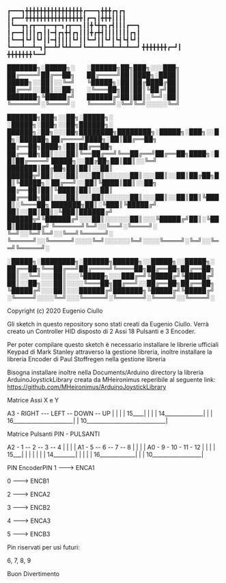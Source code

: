 ┏━━━┓╋╋╋╋╋╋╋╋╋╋╋╋╋╋╋╋┏━━━┓╋╋╋┏┓┏┓
┃┏━━┛╋╋╋╋╋╋╋╋╋╋╋╋╋╋╋╋┃┏━┓┃╋╋╋┃┃┃┃
┃┗━━┳┓┏┳━━┳━━┳━┓┏┳━━┓┃┃╋┗╋┳┓┏┫┃┃┃┏━━┓
┃┏━━┫┃┃┃┏┓┃┃━┫┏┓╋┫┏┓┃┃┃╋┏╋┫┃┃┃┃┃┃┃┏┓┃
┃┗━━┫┗┛┃┗┛┃┃━┫┃┃┃┃┗┛┃┃┗━┛┃┃┗┛┃┗┫┗┫┗┛┃
┗━━━┻━━┻━┓┣━━┻┛┗┻┻━━┛┗━━━┻┻━━┻━┻━┻━━┛
╋╋╋╋╋╋╋┏━┛┃
╋╋╋╋╋╋╋┗━━┛




███████╗░█████╗░  ░██████╗██╗███╗░░░███╗
██╔════╝██╔══██╗  ██╔════╝██║████╗░████║
█████╗░░██║░░╚═╝  ╚█████╗░██║██╔████╔██║
██╔══╝░░██║░░██╗  ░╚═══██╗██║██║╚██╔╝██║
███████╗╚█████╔╝  ██████╔╝██║██║░╚═╝░██║
╚══════╝░╚════╝░  ╚═════╝░╚═╝╚═╝░░░░░╚═╝

███████╗███╗░░██╗░█████╗░  ░█████╗░███╗░░██╗██████╗░  ██████╗░██╗░░░██╗████████╗████████╗░█████╗░███╗░░██╗░██████╗
██╔════╝████╗░██║██╔══██╗  ██╔══██╗████╗░██║██╔══██╗  ██╔══██╗██║░░░██║╚══██╔══╝╚══██╔══╝██╔══██╗████╗░██║██╔════╝
█████╗░░██╔██╗██║██║░░╚═╝  ███████║██╔██╗██║██║░░██║  ██████╦╝██║░░░██║░░░██║░░░░░░██║░░░██║░░██║██╔██╗██║╚█████╗░
██╔══╝░░██║╚████║██║░░██╗  ██╔══██║██║╚████║██║░░██║  ██╔══██╗██║░░░██║░░░██║░░░░░░██║░░░██║░░██║██║╚████║░╚═══██╗
███████╗██║░╚███║╚█████╔╝  ██║░░██║██║░╚███║██████╔╝  ██████╦╝╚██████╔╝░░░██║░░░░░░██║░░░╚█████╔╝██║░╚███║██████╔╝
╚══════╝╚═╝░░╚══╝░╚════╝░  ╚═╝░░╚═╝╚═╝░░╚══╝╚═════╝░  ╚═════╝░░╚═════╝░░░░╚═╝░░░░░░╚═╝░░░░╚════╝░╚═╝░░╚══╝╚═════╝░



░█████╗░████████╗░██████╗██████╗░░█████╗░░█████╗░
██╔══██╗╚══██╔══╝██╔════╝╚════██╗██╔══██╗██╔══██╗
██║░░╚═╝░░░██║░░░╚█████╗░░░███╔═╝╚█████╔╝╚█████╔╝
██║░░██╗░░░██║░░░░╚═══██╗██╔══╝░░██╔══██╗██╔══██╗
╚█████╔╝░░░██║░░░██████╔╝███████╗╚█████╔╝╚█████╔╝
░╚════╝░░░░╚═╝░░░╚═════╝░╚══════╝░╚════╝░░╚════╝░


Copyright (c) 2020 Eugenio Ciullo


Gli sketch in questo repository sono stati creati da Eugenio Ciullo.
Verrà creato un Controller HID disposto di 2 Assi 18 Pulsanti e 3 Encoder.

Per poter compilare questo sketch è necessario installare le librerie ufficiali Keypad di Mark Stanley attraverso la gestione libreria, inoltre installare la libreria Encoder di Paul Stoffregen nella gestione libreria

Bisogna installare inoltre nella Documents/Arduino directory la libreria ArduinoJoystickLibrary creata da MHeironimus reperibile al seguente link:
https://github.com/MHeironimus/ArduinoJoystickLibrary



Matrice Assi X e Y

A3 - RIGHT --- LEFT -- DOWN -- UP
      |         |       |      |
15____|         |       |      |
14______________|       |      |
16______________________|      |
10_____________________________|



Matrice Pulsanti
PIN - PULSANTI

A2 - 1 -- 2 -- 3 -- 4
     |    |    |    |
A1 - 5 -- 6 -- 7 -- 8
     |    |    |    |
A0 - 9 - 10 - 11 - 12
     |    |    |    |
15___|    |    |    |
          |    |    |
14________|    |    |
               |    |
16_____________|    |
                    |
10__________________|


PIN   EncoderPIN
1 ---> ENCA1

0 ---> ENCB1

2 ---> ENCA2

3 ---> ENCB2

4 ---> ENCA3

5 ---> ENCB3


Pin riservati per usi futuri:

6, 7, 8, 9

Buon Divertimento
